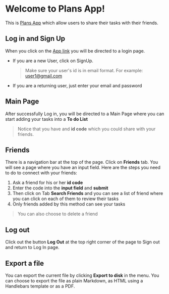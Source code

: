 # Welcome to Plans App!

This is [Plans App](https://plansapp123.web.app/) which allow users to share their tasks with their friends.

## Log in and Sign Up

When you click on the [App link](https://plansapp123.web.app/) you will be directed to a login page.

- If you are a new User, click on SignUp.
  > Make sure your user's id is in email format. For example: user1@gmail.com
- If you are a returning user, just enter your email and password

## Main Page

After successfully Log in, you will be directed to a Main Page where you can start adding your tasks into a **To do List**

> Notice that you have and **id code** which you could share with your friends.

## Friends

There is a navigation bar at the top of the page.
Click on **Friends** tab.
You will see a page where you have an input field.
Here are the steps you need to do to connect with your friends:

1.  Ask a friend for his or her **id code**
2.  Enter the code into the **input field** and **submit**
3.  Then click on Tab **Search Friends** and you can see a list of friend where you can click on each of them to review their tasks
4.  Only friends added by this method can see your tasks

> You can also choose to delete a friend

## Log out

Click out the button **Log Out** at the top right corner of the page to Sign out and return to Log In page.

## Export a file

You can export the current file by clicking **Export to disk** in the menu. You can choose to export the file as plain Markdown, as HTML using a Handlebars template or as a PDF.
